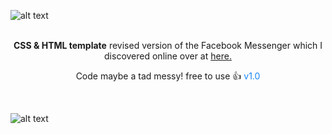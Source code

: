 ![alt text](http://i67.tinypic.com/25rp890.jpg)

<p align="center">
<br>
<b>CSS & HTML template</b> revised version of the Facebook Messenger which I discovered online over at <a href="https://dribbble.com/shots/3407020-Messenger-Redesign">here.</a>
<p align="center">
Code maybe a tad messy! free to use &#128077; <span style="color:#1785F8">v1.0</span>
</p>
  <br>
  
![alt text](http://i68.tinypic.com/245k77t.jpg)
  
